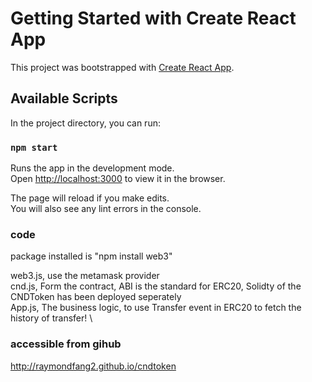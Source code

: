 # Getting Started with Create React App

This project was bootstrapped with [Create React App](https://github.com/facebook/create-react-app).

## Available Scripts

In the project directory, you can run:

### `npm start`

Runs the app in the development mode.\
Open [http://localhost:3000](http://localhost:3000) to view it in the browser.

The page will reload if you make edits.\
You will also see any lint errors in the console.

### code
package installed is "npm install web3"

web3.js,  use the metamask provider \
cnd.js, Form the contract, ABI is the standard for ERC20, Solidty of the CNDToken has been deployed seperately \
App.js, The business logic, to use Transfer event in ERC20 to fetch the history of transfer! \


### accessible from gihub
http://raymondfang2.github.io/cndtoken
